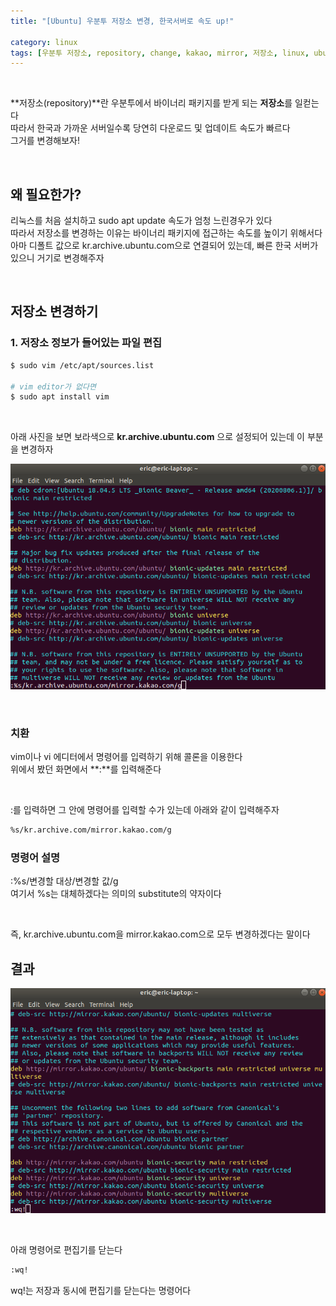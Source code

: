 ```yaml
---
title: "[Ubuntu] 우분투 저장소 변경, 한국서버로 속도 up!"

category: linux
tags: [우분투 저장소, repository, change, kakao, mirror, 저장소, linux, ubuntu]
---
```


<br/>

**저장소(repository)**란 우분투에서 바이너리 패키지를 받게 되는 **저장소**를 일컫는다 <br/>
따라서 한국과 가까운 서버일수록 당연히 다운로드 및 업데이트 속도가 빠르다 <br/>
그거를 변경해보자! <br/>

<br/>

## 왜 필요한가? 

리눅스를 처음 설치하고 sudo apt update 속도가 엄청 느린경우가 있다 <br/>
따라서 저장소를 변경하는 이유는 바이너리 패키지에 접근하는 속도를 높이기 위해서다 <br/>
아마 디폴트 값으로 kr.archive.ubuntu.com으로 연결되어 있는데, 빠른 한국 서버가 있으니 거기로 변경해주자 <br/>

<br/>

## 저장소 변경하기

### 1. 저장소 정보가 들어있는 파일 편집

~~~bash
$ sudo vim /etc/apt/sources.list

# vim editor가 없다면
$ sudo apt install vim
~~~

<br/>

아래 사진을 보면 보라색으로  **kr.archive.ubuntu.com** 으로 설정되어 있는데 이 부분을 변경하자

![](/assets/img/linux/2022-04-15/02.png)

<br/>

### 치환

vim이나 vi 에디터에서 명령어를 입력하기 위해 콜론을 이용한다 <br/>
위에서 봤던 화면에서 **:**를 입력해준다 <br/>

<br/>

:를 입력하면 그 안에 명령어를 입력할 수가 있는데 아래와 같이 입력해주자

~~~bash
%s/kr.archive.com/mirror.kakao.com/g
~~~

### 명령어 설명
:%s/변경할 대상/변경할 값/g <br/>
여기서 %s는 대체하겠다는 의미의 substitute의 약자이다 <br/>

<br/>

즉, kr.archive.ubuntu.com을 mirror.kakao.com으로 모두 변경하겠다는 말이다<br/>

## 결과

![](/assets/img/linux/2022-04-15/03.png)

<br/>

아래 명령어로 편집기를 닫는다

~~~bash
:wq!
~~~

wq!는 저장과 동시에 편집기를 닫는다는 명령어다 <br/>

<br/>